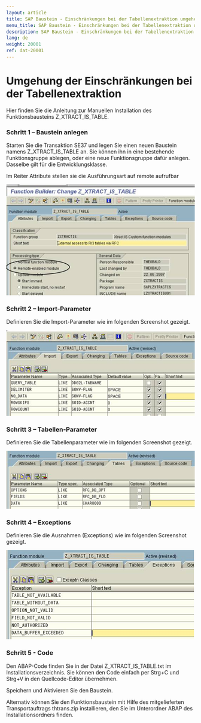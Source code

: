 ```yaml
---
layout: article
title: SAP Baustein - Einschränkungen bei der Tabellenextraktion umgehen
menu_title: SAP Baustein - Einschränkungen bei der Tabellenextraktion umgehen
description: SAP Baustein - Einschränkungen bei der Tabellenextraktion umgehen
lang: de
weight: 20001
ref: dat-20001
---
```


# Umgehung der Einschränkungen bei der Tabellenextraktion

Hier finden Sie die Anleitung zur Manuellen Installation des Funktionsbausteins Z_XTRACT_IS_TABLE.

### Schritt 1 – Baustein anlegen

Starten Sie die Transaktion SE37 und legen Sie einen neuen Baustein namens Z_XTRACT_IS_TABLE an. Sie können ihn in eine bestehende Funktionsgruppe ablegen, oder eine neue Funktionsgruppe dafür anlegen. Dasselbe gilt für die Entwicklungsklasse.


Im Reiter Attribute stellen sie die Ausführungsart auf remote aufrufbar

![Z-Custom-Function-01](\assets\images\data-sources\sap\Z-Custom-Function-01.png)

### Schritt 2 – Import-Parameter

Definieren Sie die Import-Parameter wie im folgenden Screenshot gezeigt.

![Z-Custom-Function-02](\assets\images\data-sources\sap\Z-Custom-Function-02.png)

### Schritt 3 – Tabellen-Parameter

Definieren Sie die Tabellenparameter wie im folgenden Screenshot gezeigt.

![Z-Custom-Function-03](\assets\images\data-sources\sap\Z-Custom-Function-03.png)

### Schritt 4 – Exceptions

Definieren Sie die Ausnahmen (Exceptions) wie im folgenden Screenshot gezeigt.

![Z-Custom-Function-04](\assets\images\data-sources\sap\Z-Custom-Function-04.png)

### Schritt 5 - Code

Den ABAP-Code finden Sie in der Datei Z_XTRACT_IS_TABLE.txt im Installationsverzeichnis. Sie können den Code einfach per Strg+C und Strg+V in den Quellcode-Editor übernehmen.

Speichern und Aktivieren Sie den Baustein.

Alternativ können Sie den Funktionsbaustein mit Hilfe des mitgelieferten Transportauftrags thtrans.zip installieren, den Sie im Unterordner ABAP des Installationsordners finden. 